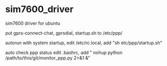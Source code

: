 # sim7600_driver
sim7600 driver for ubuntu

put gprs-connect-chat, gprsdial, startup.sh to /etc/ppp/

autorun with system startup, edit /etc/rc.local, add "sh etc/ppp/startup.sh"

auto check ppp status 
    edit .bashrc, add " nohup python /path/to/this/git/monitor_ppp.py 2>&1 &"
